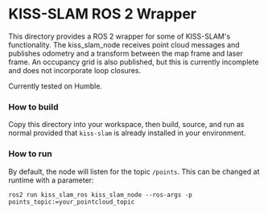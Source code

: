 # KISS-SLAM ROS 2 Wrapper
This directory provides a ROS 2 wrapper for some of KISS-SLAM's functionality.
The kiss_slam_node receives point cloud messages and publishes odometry and a transform between the map frame and laser frame.
An occupancy grid is also published, but this is currently incomplete and does not incorporate loop closures.

Currently tested on Humble.

### How to build
Copy this directory into your workspace, then build, source, and run as normal provided that `kiss-slam` is already installed in your environment.

### How to run
By default, the node will listen for the topic `/points`.
This can be changed at runtime with a parameter:
```
ros2 run kiss_slam_ros kiss_slam_node --ros-args -p points_topic:=your_pointcloud_topic
```